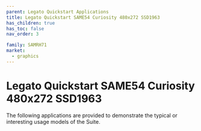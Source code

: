 ```yaml
---
parent: Legato Quickstart Applications
title: Legato Quickstart SAME54 Curiosity 480x272 SSD1963
has_children: true
has_toc: false
nav_order: 3

family: SAMRH71
market:
  - graphics
---
```


# Legato Quickstart SAME54 Curiosity 480x272 SSD1963

The following applications are provided to demonstrate the typical or interesting usage models of the Suite.
